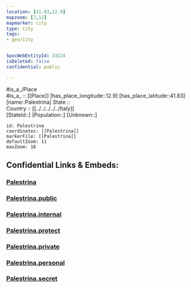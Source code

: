 ```yaml
---
location: [41.83,12.9] 
mapzoom: [7,12] 
mapmarker: city 
type: City
tags:
- geo/City


SpocWebEntityId: 33224
isDeleted: false
confidential: public

---
```

#is_a_/Place  
#is_a_ :: [[Place]] 
[has_place_longitude::12.9] 
[has_place_latitude::41.83] 
[name::Palestrina] 
State ::  
Country :: [[../../../../../Italy]]  
[StateId::] 
[Population::] 
[Unknown::] 


```leaflet
id: Palestrina
coordinates: [[Palestrina]] 
markerFile: [[Palestrina]] 
defaultZoom: 11 
maxZoom: 18
```


## Confidential Links & Embeds: 

### [Palestrina](/_Standards/Earth/Continent/Europe/Europe~South/Italy/regions~Italy/Lazio/Roma.Province/City/Palestrina.md) 

### [Palestrina.public](/_public/Earth/Continent/Europe/Europe~South/Italy/regions~Italy/Lazio/Roma.Province/City/Palestrina.public.md) 

### [Palestrina.internal](/_internal/Earth/Continent/Europe/Europe~South/Italy/regions~Italy/Lazio/Roma.Province/City/Palestrina.internal.md) 

### [Palestrina.protect](/_protect/Earth/Continent/Europe/Europe~South/Italy/regions~Italy/Lazio/Roma.Province/City/Palestrina.protect.md) 

### [Palestrina.private](/_private/Earth/Continent/Europe/Europe~South/Italy/regions~Italy/Lazio/Roma.Province/City/Palestrina.private.md) 

### [Palestrina.personal](/_personal/Earth/Continent/Europe/Europe~South/Italy/regions~Italy/Lazio/Roma.Province/City/Palestrina.personal.md) 

### [Palestrina.secret](/_secret/Earth/Continent/Europe/Europe~South/Italy/regions~Italy/Lazio/Roma.Province/City/Palestrina.secret.md)

